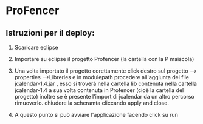 # ProFencer
## Istruzioni per il deploy:

1. Scaricare eclipse

2.  Importare su eclipse il progetto Profencer (la cartella con la P maiscola)

3.   Una volta importato il progetto corettamente  click destro sul progetto --> properties -->Libreries e in modulepath procedere all'aggiunta del file jcalendar-1.4.jar , 
     esso si troverà nella cartella lib contenuta nella cartella jcalendar-1.4 a sua volta contenuta in Profencer (cioè la cartella del progetto)
     inoltre se è presente l'import di jcalendar da un altro percorso rimuoverlo.
     chiudere la scheramta cliccando apply and close.

4.   A questo punto si può avviare l'applicazione facendo click su run
